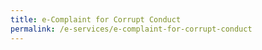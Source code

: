 ```yaml
---
title: e-Complaint for Corrupt Conduct
permalink: /e-services/e-complaint-for-corrupt-conduct
---
```

